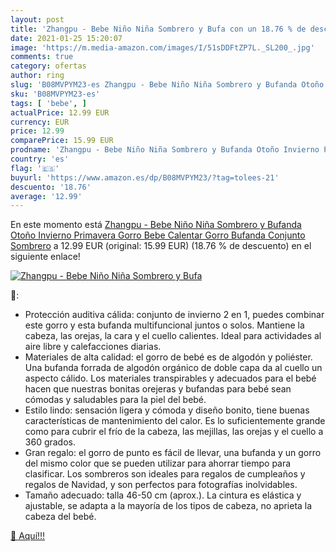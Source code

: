 ```yaml
---
layout: post
title: 'Zhangpu - Bebe Niño Niña Sombrero y Bufa con un 18.76 % de descuento'
date: 2021-01-25 15:20:07
image: 'https://m.media-amazon.com/images/I/51sDDFtZP7L._SL200_.jpg'
comments: true
category: ofertas
author: ring
slug: 'B08MVPYM23-es Zhangpu - Bebe Niño Niña Sombrero y Bufanda Otoño Invierno...'
sku: 'B08MVPYM23-es'
tags: [ 'bebe', ]
actualPrice: 12.99 EUR
currency: EUR
price: 12.99
comparePrice: 15.99 EUR
prodname: 'Zhangpu - Bebe Niño Niña Sombrero y Bufanda Otoño Invierno Primavera Gorro Bebe Calentar Gorro Bufanda Conjunto Sombrero'
country: 'es'
flag: '🇪🇸'
buyurl: 'https://www.amazon.es/dp/B08MVPYM23/?tag=tolees-21'
descuento: '18.76'
average: '12.99'
---
```


En este momento está [Zhangpu - Bebe Niño Niña Sombrero y Bufanda Otoño Invierno Primavera Gorro Bebe Calentar Gorro Bufanda Conjunto Sombrero](https://www.amazon.es/dp/B08MVPYM23/?tag=tolees-21) a 12.99 EUR (original: 15.99 EUR) (18.76 %  de descuento) en el siguiente enlace!

[![Zhangpu - Bebe Niño Niña Sombrero y Bufa](https://m.media-amazon.com/images/I/51sDDFtZP7L._SL200_.jpg)](https://www.amazon.es/dp/B08MVPYM23/?tag=tolees-21)

🔎:

- Protección auditiva cálida: conjunto de invierno 2 en 1, puedes combinar este gorro y esta bufanda multifuncional juntos o solos. Mantiene la cabeza, las orejas, la cara y el cuello calientes. Ideal para actividades al aire libre y calefacciones diarias.
- Materiales de alta calidad: el gorro de bebé es de algodón y poliéster. Una bufanda forrada de algodón orgánico de doble capa da al cuello un aspecto cálido. Los materiales transpirables y adecuados para el bebé hacen que nuestras bonitas orejeras y bufandas para bebé sean cómodas y saludables para la piel del bebé.
- Estilo lindo: sensación ligera y cómoda y diseño bonito, tiene buenas características de mantenimiento del calor. Es lo suficientemente grande como para cubrir el frío de la cabeza, las mejillas, las orejas y el cuello a 360 grados.
- Gran regalo: el gorro de punto es fácil de llevar, una bufanda y un gorro del mismo color que se pueden utilizar para ahorrar tiempo para clasificar. Los sombreros son ideales para regalos de cumpleaños y regalos de Navidad, y son perfectos para fotografías inolvidables.
- Tamaño adecuado: talla 46-50 cm (aprox.). La cintura es elástica y ajustable, se adapta a la mayoría de los tipos de cabeza, no aprieta la cabeza del bebé.

[🛒 Aquí!!!](https://www.amazon.es/dp/B08MVPYM23/?tag=tolees-21)
